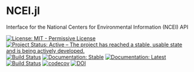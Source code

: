 # NCEI.jl
Interface for the National Centers for Environmental Information (NCEI) API

[![License: MIT - Permissive License](https://img.shields.io/badge/License-MIT-green.svg)](https://img.shields.io/badge/License-MIT-green.svg)
[![Project Status: Active – The project has reached a stable, usable state and is being actively developed.](http://www.repostatus.org/badges/latest/active.svg)](http://www.repostatus.org/#active)
[![Build Status](https://pkg.julialang.org/badges/NCEI_0.7.svg)](https://pkg.julialang.org/detail/NCEI.html)
[![Documentation: Stable](https://img.shields.io/badge/docs-stable-blue.svg)](https://Nosferican.github.io/NCEI.jl/stable)
[![Documentation: Latest](https://img.shields.io/badge/docs-latest-blue.svg)](https://Nosferican.github.io/NCEI.jl/latest)
[![Build Status](https://travis-ci.org/Nosferican/NCEI.jl.svg?branch=master)](https://travis-ci.org/Nosferican/NCEI.jl)
[![codecov](https://codecov.io/gh/Nosferican/NCEI.jl/branch/master/graph/badge.svg)](https://codecov.io/gh/Nosferican/NCEI.jl)
[![DOI](https://zenodo.org/badge/125773261.svg)](https://zenodo.org/badge/latestdoi/125773261)
